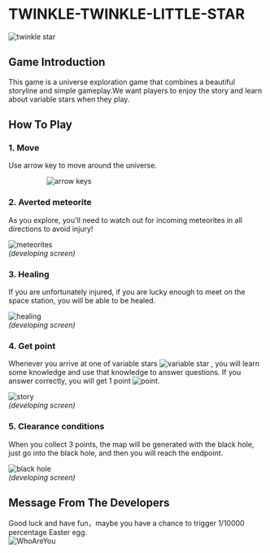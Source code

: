 # TWINKLE-TWINKLE-LITTLE-STAR
![twinkle star](https://i.imgur.com/rqW4e4l.gif)

## Game Introduction
This game is a universe exploration game that combines a beautiful storyline and simple gameplay.We want players to enjoy the story and learn about variable stars when they play.

## How To Play
### 1. Move
Use arrow key to move around the universe.  

&nbsp;&nbsp;&nbsp;&nbsp;&nbsp;&nbsp;&nbsp;&nbsp;&nbsp;&nbsp;&nbsp;&nbsp;&nbsp;&nbsp;&nbsp;&nbsp;&nbsp;&nbsp;&nbsp;![arrow keys](https://i.imgur.com/YZRv6kF.png)
### 2. Averted meteorite
As you explore, you'll need to watch out for incoming meteorites in all directions to avoid injury!  

![meteorites](https://i.imgur.com/rRZMEXJ.gif)  
*(developing screen)*
### 3. Healing
If you are unfortunately injured, if you are lucky enough to meet on the space station, you will be able to be healed.  

![healing](https://i.imgur.com/mMAYeQm.gif)  
*(developing screen)*
### 4. Get point
Whenever you arrive at one of variable stars ![variable star](https://i.imgur.com/AMyiIjr.png)  , you will learn some knowledge and use that knowledge to answer questions. If you answer correctly, you will get 1 point ![point](https://i.imgur.com/ij4NELj.png).  

![story](https://i.imgur.com/Iv2Q36e.jpg)  
*(developing screen)*
### 5. Clearance conditions
When you collect 3 points, the map will be generated with the black hole, just go into the black hole, and then you will reach the endpoint.  

![black hole](https://i.imgur.com/a6iqVAZ.png)  
*(developing screen)*
## Message From The Developers
Good luck and have fun，maybe you have a chance to trigger 1/10000 percentage Easter egg.  
![WhoAreYou](https://i.imgur.com/xz79LcE.png)
